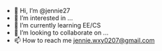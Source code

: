 - 👋 Hi, I’m @jennie27
- 👀 I’m interested in ...
- 🌱 I’m currently learning EE/CS
- 💞️ I’m looking to collaborate on ...
- 📫 How to reach me jennie.wxy0207@gmail.com

<!---
jennie27/jennie27 is a ✨ special ✨ repository because its `README.md` (this file) appears on your GitHub profile.
You can click the Preview link to take a look at your changes.
--->
